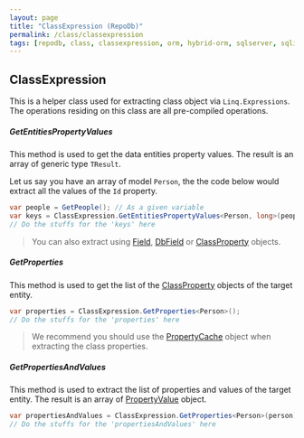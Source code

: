 ```yaml
---
layout: page
title: "ClassExpression (RepoDb)"
permalink: /class/classexpression
tags: [repodb, class, classexpression, orm, hybrid-orm, sqlserver, sqlite, mysql, postgresql]
---
```


## ClassExpression

This is a helper class used for extracting class object via `Linq.Expressions`. The operations residing on this class are all pre-compiled operations.

##### GetEntitiesPropertyValues

This method is used to get the data entities property values. The result is an array of generic type `TResult`.

Let us say you have an array of model `Person`, the the code below would extract all the values of the `Id` property.

```csharp
var people = GetPeople(); // As a given variable
var keys = ClassExpression.GetEntitiesPropertyValues<Person, long>(people, "Id");
// Do the stuffs for the 'keys' here
```

> You can also extract using [Field](/class/field), [DbField](/class/dbfield) or [ClassProperty](/class/classproperty) objects.

##### GetProperties

This method is used to get the list of the [ClassProperty](/class/classproperty) objects of the target entity.

```csharp
var properties = ClassExpression.GetProperties<Person>();
// Do the stuffs for the 'properties' here
```

> We recommend you should use the [PropertyCache](/cache/propertycache) object when extracting the class properties.


##### GetPropertiesAndValues

This method is used to extract the list of properties and values of the target entity. The result is an array of [PropertyValue](/class/propertyvalue) object.

```csharp
var propertiesAndValues = ClassExpression.GetProperties<Person>(person);
// Do the stuffs for the 'propertiesAndValues' here
```


